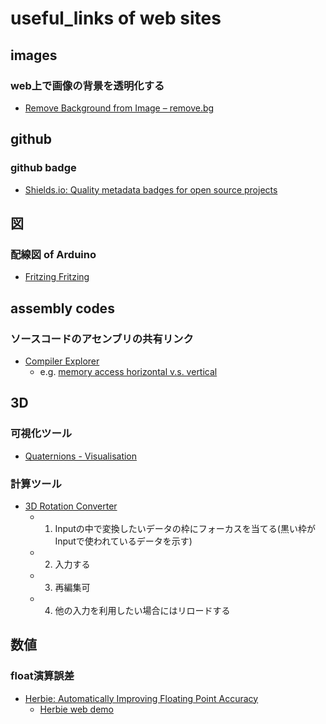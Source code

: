 # useful_links of web sites

## images
### web上で画像の背景を透明化する
* [Remove Background from Image – remove\.bg]( https://www.remove.bg/ )

## github
### github badge
* [Shields\.io: Quality metadata badges for open source projects]( https://shields.io/ )

## 図
### 配線図 of Arduino
* [Fritzing Fritzing]( http://fritzing.org/home/ )

## assembly codes
### ソースコードのアセンブリの共有リンク
* [Compiler Explorer]( https://godbolt.org/ )
  * e.g. [memory access horizontal v.s. vertical]( https://godbolt.org/z/qSrSXN )

## 3D
### 可視化ツール
* [Quaternions \- Visualisation]( https://quaternions.online/ )

### 計算ツール
* [3D Rotation Converter]( https://www.andre-gaschler.com/rotationconverter/ )
  * 1. Inputの中で変換したいデータの枠にフォーカスを当てる(黒い枠がInputで使われているデータを示す)
  * 2. 入力する
  * 3. 再編集可
  * 4. 他の入力を利用したい場合にはリロードする

## 数値
### float演算誤差
* [Herbie: Automatically Improving Floating Point Accuracy]( https://herbie.uwplse.org/ )
  * [Herbie web demo]( https://herbie.uwplse.org/demo/ )
